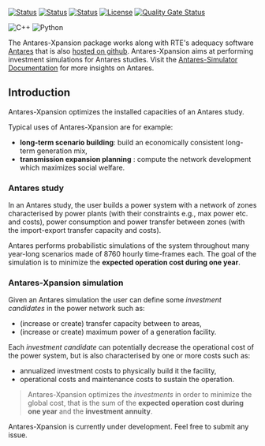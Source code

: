 [![Status][ubuntu_system_svg]][ubuntu_system_link]  [![Status][windows_vcpkg_svg]][windows_vcpkg_link] [![Status][centos_system_svg]][centos_system_link] [![License](https://img.shields.io/badge/License-Apache%202.0-blue.svg)](https://opensource.org/licenses/Apache-2.0) [![Quality Gate Status](https://sonarcloud.io/api/project_badges/measure?project=AntaresSimulatorTeam_antares-xpansion&metric=alert_status)](https://sonarcloud.io/dashboard?id=AntaresSimulatorTeam_antares-xpansion)

![C++](https://img.shields.io/badge/c++-%2300599C.svg?style=for-the-badge&logo=c%2B%2B&logoColor=white) ![Python](https://img.shields.io/badge/python-3670A0?style=for-the-badge&logo=python&logoColor=ffdd54)

The Antares-Xpansion package works along with RTE's adequacy software [Antares][antareswebsite] that is also [hosted on github][antares-github]. Antares-Xpansion aims at performing investment simulations for Antares studies. Visit the [Antares-Simulator Documentation][readthedocs-antares] for more insights on Antares. 

## Introduction

Antares-Xpansion optimizes the installed capacities of an Antares study.

Typical uses of Antares-Xpansion are for example:

- **long-term scenario building**: build an economically consistent long-term generation mix,
- **transmission expansion planning** : compute the network development which maximizes social welfare.


### Antares study

In an Antares study, the user builds a power system with a network of zones
characterised by power plants (with their constraints e.g., max power etc. and costs),
power consumption and power transfer between zones (with the import-export transfer capacity and costs).

Antares performs probabilistic simulations of the system
throughout many year-long scenarios made of 8760 hourly
time-frames each.
The goal of the simulation is to minimize the
**expected operation cost during one year**.

### Antares-Xpansion simulation
Given an Antares simulation the user can define some
_investment candidates_ in the power network such as:

- (increase or create) transfer capacity between to areas,
- (increase or create) maximum power of a generation facility.

Each _investment candidate_ can potentially decrease the operational cost
of the power system, but is also characterised by one or more costs such as:

- annualized investment costs to physically build it the facility,
- operational costs and maintenance costs to sustain the operation.

>Antares-Xpansion optimizes the _investments_ in order
>to minimize the global cost, that is the sum of the
>**expected operation cost during one year**
>and the **investment annuity**.

Antares-Xpansion is currently under development. Feel free to submit any issue.


[ubuntu_system_svg]: https://github.com/AntaresSimulatorTeam/antares-xpansion/workflows/Ubuntu%20CI%20(system%20libs)/badge.svg
[ubuntu_system_link]: https://github.com/AntaresSimulatorTeam/antares-xpansion/actions?query=workflow%3A"Ubuntu%20CI%20(system%20libs)"
[windows_vcpkg_svg]: https://github.com/AntaresSimulatorTeam/antares-xpansion/workflows/Windows%20CI%20(VCPKG)/badge.svg
[windows_vcpkg_link]: https://github.com/AntaresSimulatorTeam/antares-xpansion/actions?query=workflow%3A"Windows%20CI%20(VCPKG)"
[centos_system_svg]: https://github.com/AntaresSimulatorTeam/antares-xpansion/workflows/Centos7%20CI%20(system%20libs)/badge.svg
[centos_system_link]: https://github.com/AntaresSimulatorTeam/antares-xpansion/actions?query=workflow%3A"Centos7%20CI%20(system%20libs)"

[antares-github]: https://github.com/AntaresSimulatorTeam/Antares_Simulator
[readthedocs]: https://antares-xpansion.readthedocs.io/
[readthedocs-antares]: https://antares-doc.readthedocs.io/
[antareswebsite]: https://antares-simulator.org
